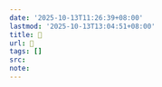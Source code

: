 ```yaml
---
date: '2025-10-13T11:26:39+08:00'
lastmod: '2025-10-13T13:04:51+08:00'
title: 󰒐
url: 󰒐
tags: []
src:
note:
---
```

